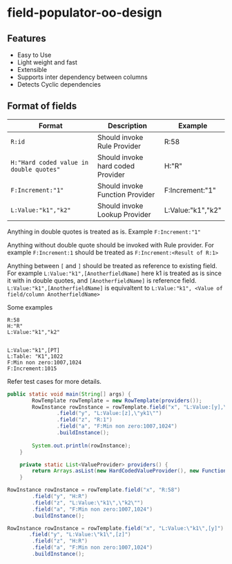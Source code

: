 # field-populator-oo-design


## Features

* Easy to Use
* Light weight and fast
* Extensible
* Supports inter dependency between columns
* Detects Cyclic dependencies

## Format of fields


| Format | Description | Example |
| --- | --- | --- |
| `R:id` | Should invoke Rule Provider | R:58 |
| `H:"Hard coded value in double quotes"` | Should invoke hard coded Provider | H:"R" |
| `F:Increment:"1"` | Should invoke Function Provider | F:Increment:"1" |
| `L:Value:"k1","k2"` | Should invoke Lookup Provider | L:Value:"k1","k2" |

Anything in double quotes is treated as is. Example `F:Increment:"1"`

Anything without double quote should be invoked with Rule provider. For example `F:Increment:1` should be treated as `F:Increment:<Result of R:1>`

Anything between `[` and `]` should be treated as reference to existing field. For example `L:Value:"k1",[AnotherfieldName]` here k1 is treated as is since it with in double quotes, and  `[AnotherfieldName]` is reference field. `L:Value:"k1",[AnotherfieldName]` is equivaltent to `L:Value:"k1", <Value of field/column AnotherfieldName>`


Some examples 

```
R:58
H:"R"
L:Value:"k1","k2"


L:Value:"k1",[PT]
L:Table: "K1",1022
F:Min non zero:1007,1024
F:Increment:1015
```

Refer test cases for more details.


```java
public static void main(String[] args) {
		RowTemplate rowTemplate = new RowTemplate(providers());
		RowInstance rowInstance = rowTemplate.field("x", "L:Value:[y],\"xk1\"")
				.field("y", "L:Value:[z],\"yk1\"")
				.field("z", "R:1")
				.field("a", "F:Min non zero:1007,1024")
				.buildInstance();
		
		System.out.println(rowInstance);
	}

	private static List<ValueProvider> providers() {
		return Arrays.asList(new HardCodedValueProvider(), new FunctionValueProvider(), new LookupValueProvider(), new RuleValueProvider());
	}
```


```java
RowInstance rowInstance = rowTemplate.field("x", "R:58")
		.field("y", "H:R")
		.field("z", "L:Value:\"k1\",\"k2\"")
		.field("a", "F:Min non zero:1007,1024")
		.buildInstance();
```

```java
RowInstance rowInstance = rowTemplate.field("x", "L:Value:\"k1\",[y]")
	   .field("y", "L:Value:\"k1\",[z]")
		.field("z", "H:R")
		.field("a", "F:Min non zero:1007,1024")
		.buildInstance();
```